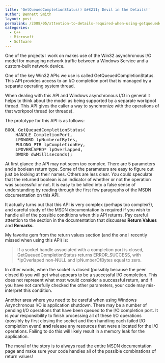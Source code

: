 ```yaml
---
title: 'GetQueuedCompletionStatus() &#8211; Devil in the Details!'
author: Bennett Smith
layout: post
permalink: /2008/05/attention-to-details-required-when-using-getqueuedcompletionstatus/
categories:
  - C++
  - Microsoft
  - Software
---
```

One of the projects I work on makes use of the Win32 asynchronous I/O model for managing network traffic between a Windows Service and a custom-built network device. 

One of the key Win32 APIs we use is called GetQueuedCompletionStatus. This API provides access to an I/O completion port that is managed by a separate operating system thread. 

When dealing with this API and Windows asynchronous I/O in general it helps to think about the model as being supported by a separate workpool thread. This API gives the caller a way to synchronize with the operations of that workpool thread (or threads). 

The prototype for this API is as follows:

<pre>BOOL GetQueuedCompletionStatus(
	HANDLE CompletionPort,
	LPDWORD lpNumberofBytes,
	PULONG_PTR lpCompletionKey,
	LPOVERLAPED* lpOverlapped,
	DWORD dwMilliseconds);
</pre></p> 

At first glance the API may not seem too complex. There are 5 parameters and a boolean return type. Some of the parameters are easy to figure out just be looking at their names. Others are less clear. You could speculate that the returned boolean is an indicator of whether or not the operation was successful or not. It is easy to be lulled into a false sense of understanding by reading through the first few paragraphs of the MSDN documentation on this API. 

It actually turns out that this API is very complex (perhaps too complex?), and careful study of the MSDN documentation is required if you wish to handle all of the possible conditions when this API returns. Pay careful attention to the section in the documentation that discusses **Return Values** and **Remarks**. 

My favorite gem from the return values section (and the one I recently missed when using this API) is: 

> If a socket handle associated with a completion port is closed, GetQueuedCompletionStatus returns ERROR_SUCCESS, with *lpOverlaped non-NULL and lpNumberOfBytes equal to zero. 

In other words, when the socket is closed (possibly because the peer closed it) you will get what appears to be a successful I/O completion. This does not represent what most would consider a successful return, and if you have not carefully checked the other parameters, your code may mis-interpret this condition. 

Another area where you need to be careful when using Windows Asynchronous I/O is application shutdown. There may be a number of pending I/O operations that have been queued to the I/O completion port. It is your responsibility to finish processing all of these I/O operations (possibly by first closing the socket and then handling each failed I/O completion event) **and** release any resources that were allocated for the I/O operations. Failing to do this will likely result in a memory leak for the application. 

The moral of the story is to always read the entire MSDN documentation page and make sure your code handles all of the possible combinations of return values!

